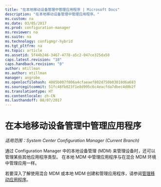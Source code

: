```yaml
---
title: "在本地移动设备管理中管理应用程序 | Microsoft Docs"
description: "在本地移动设备管理中管理应用程序。"
ms.custom: na
ms.date: 03/05/2017
ms.prod: configuration-manager
ms.reviewer: na
ms.suite: na
ms.technology: configmgr-hybrid
ms.tgt_pltfrm: na
ms.topic: article
ms.assetid: 5f44b246-3467-4778-a5c2-047ce325da58
caps.latest.revision: "18"
caps.handback.revision: "0"
author: mtillman
ms.author: mtillman
manager: angrobe
ms.openlocfilehash: 4085b007f006a4cfaeaef802d750b03018d6a683
ms.sourcegitcommit: 51fc48fb023f1e8d995c6c4eacfda7dbec4d0b2f
ms.translationtype: HT
ms.contentlocale: zh-CN
ms.lasthandoff: 08/07/2017
---
```

# <a name="manage-applications-for-on-premises-mobile-device-management"></a>在本地移动设备管理中管理应用程序

*适用范围：System Center Configuration Manager (Current Branch)*

通过 Configuration Manager 中的本地设备管理 (MDM) 来管理设备时，还可以管理某些其他应用程序类型。 在本地 MDM 中管理应用程序与在混合 MDM 环境中管理应用一样。

若要深入了解使用混合 MDM 或本地 MDM 创建和管理应用程序，请参阅[管理移动应用程序](management-tasks-applications.md)。

